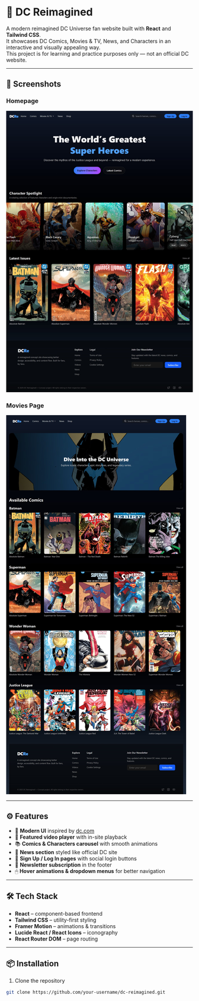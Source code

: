 # 🌌 DC Reimagined

A modern reimagined DC Universe fan website built with **React** and **Tailwind CSS**.  
It showcases DC Comics, Movies & TV, News, and Characters in an interactive and visually appealing way.  
This project is for learning and practice purposes only — not an official DC website.

---

## 📸 Screenshots

### Homepage
![Homepage Screenshot](src/assets/home.jpg)

### Movies Page
![Movies Page Screenshot](src/assets/comic.jpg)

---

## ⚙️ Features

- 🎨 **Modern UI** inspired by [dc.com](https://www.dc.com)  
- 🎥 **Featured video player** with in-site playback  
- 📚 **Comics & Characters carousel** with smooth animations  
- 📰 **News section** styled like official DC site  
- 🔐 **Sign Up / Log In pages** with social login buttons  
- 📩 **Newsletter subscription** in the footer  
- 🖱 **Hover animations & dropdown menus** for better navigation  

---

## 🛠 Tech Stack

- **React** – component-based frontend  
- **Tailwind CSS** – utility-first styling  
- **Framer Motion** – animations & transitions  
- **Lucide React / React Icons** – iconography  
- **React Router DOM** – page routing  

---

## 📦 Installation

1. Clone the repository  

```bash
git clone https://github.com/your-username/dc-reimagined.git
